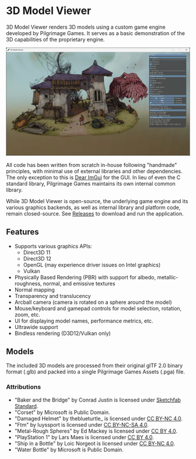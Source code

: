 # 3D Model Viewer

3D Model Viewer renders 3D models using a custom game engine developed by
Pilgrimage Games. It serves as a basic demonstration of the 3D capabilities of
the proprietary engine.

![screenshot](https://github.com/pilgrimage-games/3d-model-viewer/blob/main/screenshot.png?raw=true)

All code has been written from scratch in-house following "handmade"
principles, with minimal use of external libraries and other dependencies. The
only exception to this is [Dear ImGui](https://github.com/ocornut/imgui) for
the GUI. In lieu of even the C standard library, Pilgrimage Games maintains its
own internal common library.

While 3D Model Viewer is open-source, the underlying game engine and its
various graphics backends, as well as internal library and platform code,
remain closed-source. See
[Releases](https://github.com/pilgrimage-games/3d-model-viewer/releases) to
download and run the application.

## Features
* Supports various graphics APIs:
    * Direct3D 11
    * Direct3D 12
    * OpenGL (may experience driver issues on Intel graphics)
    * Vulkan
* Physically Based Rendering (PBR) with support for albedo, metallic-roughness,
  normal, and emissive textures
* Normal mapping
* Transparency and translucency
* Arcball camera (camera is rotated on a sphere around the model)
* Mouse/keyboard and gamepad controls for model selection, rotation, zoom, etc.
* UI for displaying model names, performance metrics, etc.
* Ultrawide support
* Bindless rendering (D3D12/Vulkan only)

## Models
The included 3D models are processed from their original glTF 2.0 binary format
(.glb) and packed into a single Pilgrimage Games Assets (.pga) file.

### Attributions
* "Baker and the Bridge" by Conrad Justin is licensed under [Sketchfab Standard](https://help.sketchfab.com/hc/en-us/articles/115004276346-Licenses#standard).
* "Corset" by Microsoft is Public Domain.
* "Damaged Helmet" by theblueturtle_ is licensed under [CC BY-NC 4.0](https://creativecommons.org/licenses/by-nc/4.0/).
* "Ftm" by luyssport is licensed under [CC BY-NC-SA 4.0](https://creativecommons.org/licenses/by-nc-sa/4.0/).
* "Metal-Rough Spheres" by Ed Mackey is licensed under [CC BY 4.0](https://creativecommons.org/licenses/by/4.0/).
* "PlayStation 1" by Lars Maes is licensed under [CC BY 4.0](https://creativecommons.org/licenses/by/4.0/).
* "Ship in a Bottle" by Loic Norgeot is licensed under [CC BY-NC 4.0](https://creativecommons.org/licenses/by-nc/4.0/).
* "Water Bottle" by Microsoft is Public Domain.


